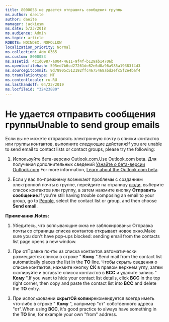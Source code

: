 ```yaml
---
title: 8000053 не удается отправить сообщения группы
ms.author: daeite
author: daeite
manager: jackiesm
ms.date: 5/23/2018
ms.audience: Admin
ms.topic: article
ROBOTS: NOINDEX, NOFOLLOW
localization_priority: Normal
ms.collection: Adm_O365
ms.custom: 8000053
ms.assetid: 4c1d6987-a004-4611-9f4f-b129ab14706b
ms.openlocfilehash: 595ed7b6cd27261de82e6d0a96a985a19383f4d3
ms.sourcegitcommit: 9d78905c512192ffc4675468abd2efc5f2e4baf4
ms.translationtype: MT
ms.contentlocale: ru-RU
ms.lasthandoff: 04/23/2019
ms.locfileid: "32423880"
---
```

# <a name="unable-to-send-group-emails"></a><span data-ttu-id="631ee-102">Не удается отправить сообщения группы</span><span class="sxs-lookup"><span data-stu-id="631ee-102">Unable to send group emails</span></span>

<span data-ttu-id="631ee-103">Если вы не можете отправлять электронную почту в списки контактов или группы контактов, выполните следующие действия:</span><span class="sxs-lookup"><span data-stu-id="631ee-103">If you are unable to send email to contact lists or contact groups, please try the following:</span></span>
  
1. <span data-ttu-id="631ee-104">Используйте бета-версию Outlook.com.</span><span class="sxs-lookup"><span data-stu-id="631ee-104">Use Outlook.com beta.</span></span> <span data-ttu-id="631ee-105">Для получения дополнительных сведений [Узнайте о бета-версии Outlook.com](https://support.office.com/article/e2261c7f-d413-4084-8f22-21282f42d8cf).</span><span class="sxs-lookup"><span data-stu-id="631ee-105">For more information, [Learn about the Outlook.com beta](https://support.office.com/article/e2261c7f-d413-4084-8f22-21282f42d8cf).</span></span>
    
2. <span data-ttu-id="631ee-106">Если у вас по-прежнему возникают проблемы с созданием электронной почты в группе, перейдите на страницу [люди](https://outlook.live.com/people/), выберите список контактов или группу, а затем нажмите кнопку **Отправить сообщение**.</span><span class="sxs-lookup"><span data-stu-id="631ee-106">If you're still having trouble composing an email to your group, go to [People](https://outlook.live.com/people/), select the contact list or group, and then choose **Send email**.</span></span>
    
 <span data-ttu-id="631ee-107">**Примечания.**</span><span class="sxs-lookup"><span data-stu-id="631ee-107">**Notes:**</span></span>
  
1. <span data-ttu-id="631ee-108">Убедитесь, что всплывающие окна не заблокированы: Отправка почты со страницы списка контактов открывает новое окно.</span><span class="sxs-lookup"><span data-stu-id="631ee-108">Make sure you don't have pop-ups blocked: sending email from the contacts list page opens a new window.</span></span>
    
2. <span data-ttu-id="631ee-109">При отПравке почты из списка контактов автоматически размещается список в строке " **Кому** ".</span><span class="sxs-lookup"><span data-stu-id="631ee-109">Send mail from the contact list automatically places the list in the **TO** line.</span></span> <span data-ttu-id="631ee-110">Чтобы скрыть сведения о списке контактов, нажмите кнопку **СК** в правом верхнем углу, затем скопируйте и вставьте список контактов в **BCC** и удалите запись " **Кому** ".</span><span class="sxs-lookup"><span data-stu-id="631ee-110">If you want to hide your contact list details, click **BCC** in the top right corner, then copy and paste the contact list into **BCC** and delete the **TO** entry.</span></span> 
    
3. <span data-ttu-id="631ee-111">При использовании **скрытОй копии**рекомендуется всегда иметь что-либо в строке " **Кому** ", например "от" собственного адреса "от".</span><span class="sxs-lookup"><span data-stu-id="631ee-111">When using **BCC**, it's good practice to always have something in the **TO** line, for example your own "from" address.</span></span> 
    

